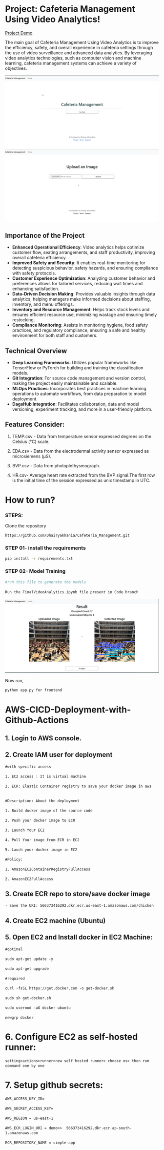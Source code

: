 # Project: Cafeteria Management Using Video Analytics!

[Project Demo](https://dhairyakhania-cafeteria-management-using-video-analytics.hf.space/)

The main goal of Cafeteria Management Using Video Analytics is to improve the efficiency, safety, and overall experience in cafeteria settings through the use of video surveillance and advanced data analytics. By leveraging video analytics technologies, such as computer vision and machine learning, cafeteria management systems can achieve a variety of objectives.

<img src="Picture_1_va.png">

<img src="Picture_3_va.png">

## Importance of the Project
- **Enhanced Operational Efficiency**: Video analytics helps optimize customer flow, seating arrangements, and staff productivity, improving overall cafeteria efficiency.
- **Improved Safety and Security**: It enables real-time monitoring for detecting suspicious behavior, safety hazards, and ensuring compliance with safety protocols.
- **Customer Experience Optimization**: Analyzing customer behavior and preferences allows for tailored services, reducing wait times and enhancing satisfaction.
- **Data-Driven Decision Making**: Provides valuable insights through data analytics, helping managers make informed decisions about staffing, inventory, and menu offerings.
- **Inventory and Resource Management**: Helps track stock levels and ensures efficient resource use, minimizing wastage and ensuring timely restocking.
- **Compliance Monitoring**: Assists in monitoring hygiene, food safety practices, and regulatory compliance, ensuring a safe and healthy environment for both staff and customers.

## Technical Overview
- **Deep Learning Frameworks**: Utilizes popular frameworks like TensorFlow or PyTorch for building and training the classification models.
- **Git Integration**: For source code management and version control, making the project easily maintainable and scalable.
- **MLOps Practices**: Incorporates best practices in machine learning operations to automate workflows, from data preparation to model deployment.
- **DagsHub Integration**: Facilitates collaboration, data and model versioning, experiment tracking, and more in a user-friendly platform.

## Features Consider:

1. TEMP.csv - Data from temperature sensor expressed degrees on the Celsius (°C) scale.

2. EDA.csv - Data from the electrodermal activity sensor expressed as microsiemens (μS).

3. BVP.csv - Data from photoplethysmograph.
4. HR.csv- Average heart rate extracted from the BVP signal.The first row is the initial time of the session expressed as unix timestamp in UTC.

# How to run?
### STEPS:

Clone the repository

```bash
https://github.com/Dhairyakhania/Cafeteria_Management.git
```

### STEP 01- install the requirements
```bash
pip install -r requirements.txt
```
### STEP 02- Model Training
```bash
#run this file to generate the models

Run the FinalVideoAnalytics.ipynb file present in Code branch
```

<img src="Picture_2_va.png">

Now run,
```bash
python app.py for frontend
```


# AWS-CICD-Deployment-with-Github-Actions

## 1. Login to AWS console.

## 2. Create IAM user for deployment

	#with specific access

	1. EC2 access : It is virtual machine

	2. ECR: Elastic Container registry to save your docker image in aws


	#Description: About the deployment

	1. Build docker image of the source code

	2. Push your docker image to ECR

	3. Launch Your EC2 

	4. Pull Your image from ECR in EC2

	5. Lauch your docker image in EC2

	#Policy:

	1. AmazonEC2ContainerRegistryFullAccess

	2. AmazonEC2FullAccess

	
## 3. Create ECR repo to store/save docker image
    - Save the URI: 566373416292.dkr.ecr.us-east-1.amazonaws.com/chicken

	
## 4. Create EC2 machine (Ubuntu) 

## 5. Open EC2 and Install docker in EC2 Machine:
	
	
	#optinal

	sudo apt-get update -y

	sudo apt-get upgrade
	
	#required

	curl -fsSL https://get.docker.com -o get-docker.sh

	sudo sh get-docker.sh

	sudo usermod -aG docker ubuntu

	newgrp docker
	
# 6. Configure EC2 as self-hosted runner:
    setting>actions>runner>new self hosted runner> choose os> then run command one by one


# 7. Setup github secrets:

    AWS_ACCESS_KEY_ID=

    AWS_SECRET_ACCESS_KEY=

    AWS_REGION = us-east-1

    AWS_ECR_LOGIN_URI = demo>>  566373416292.dkr.ecr.ap-south-1.amazonaws.com

    ECR_REPOSITORY_NAME = simple-app
